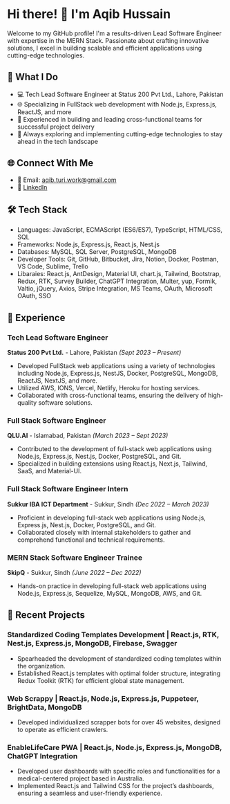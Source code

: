 # Hi there! 👋 I'm Aqib Hussain

Welcome to my GitHub profile! I'm a results-driven Lead Software Engineer with expertise in the MERN Stack. Passionate about crafting innovative solutions, I excel in building scalable and efficient applications using cutting-edge technologies.

## 🚀 What I Do

- 💻 Tech Lead Software Engineer at Status 200 Pvt Ltd., Lahore, Pakistan
- 🌐 Specializing in FullStack web development with Node.js, Express.js, ReactJS, and more
- 🌟 Experienced in building and leading cross-functional teams for successful project delivery
- 🌈 Always exploring and implementing cutting-edge technologies to stay ahead in the tech landscape

## 🌐 Connect With Me

- 📧 Email: aqib.turi.work@gmail.com
- 💼 [LinkedIn](https://linkedin.com/in/aqib-hussain-turi)
  
## 🛠️ Tech Stack

- Languages: JavaScript, ECMAScript (ES6/ES7), TypeScript, HTML/CSS, SQL
- Frameworks: Node.js, Express.js, React.js, Nest.js
- Databases: MySQL, SQL Server, PostgreSQL, MongoDB
- Developer Tools: Git, GitHub, Bitbucket, Jira, Notion, Docker, Postman, VS Code, Sublime, Trello
- Libaraies: React.js, AntDesign, Material UI, chart.js, Tailwind, Bootstrap, Redux, RTK, Survey Builder, ChatGPT Integration, Multer, yup, Formik, Valtio, jQuery, Axios, Stripe Integration, MS Teams, OAuth, Microsoft OAuth, SSO

## 🌟 Experience

### Tech Lead Software Engineer
**Status 200 Pvt Ltd.** - Lahore, Pakistan _(Sept 2023 – Present)_

- Developed FullStack web applications using a variety of technologies including Node.js, Express.js, NestJS, Docker, PostgreSQL, MongoDB, ReactJS, NextJS, and more.
- Utilized AWS, IONS, Vercel, Netlify, Heroku for hosting services.
- Collaborated with cross-functional teams, ensuring the delivery of high-quality software solutions.

### Full Stack Software Engineer
**QLU.AI** - Islamabad, Pakistan _(March 2023 – Sept 2023)_

- Contributed to the development of full-stack web applications using Node.js, Express.js, Nest.js, Docker, PostgreSQL, and Git.
- Specialized in building extensions using React.js, Next.js, Tailwind, SaaS, and Material-UI.

### Full Stack Software Engineer Intern
**Sukkur IBA ICT Department** - Sukkur, Sindh _(Dec 2022 – March 2023)_

- Proficient in developing full-stack web applications using Node.js, Express.js, Nest.js, Docker, PostgreSQL, and Git.
- Collaborated closely with internal stakeholders to gather and comprehend functional and technical requirements.

### MERN Stack Software Engineer Trainee
**SkipQ** - Sukkur, Sindh _(June 2022 – Dec 2022)_

- Hands-on practice in developing full-stack web applications using Node.js, Express.js, Sequelize, MySQL, MongoDB, AWS, and Git.

## 🔨 Recent Projects

### Standardized Coding Templates Development | React.js, RTK, Nest.js, Express.js, MongoDB, Firebase, Swagger

- Spearheaded the development of standardized coding templates within the organization.
- Established React.js templates with optimal folder structure, integrating Redux Toolkit (RTK) for efficient global state management.

### Web Scrappy | React.js, Node.js, Express.js, Puppeteer, BrightData, MongoDB

- Developed individualized scrapper bots for over 45 websites, designed to operate as efficient crawlers.

### EnableLifeCare PWA | React.js, Node.js, Express.js, MongoDB, ChatGPT Integration

- Developed user dashboards with specific roles and functionalities for a medical-centered project based in Australia.
- Implemented React.js and Tailwind CSS for the project’s dashboards, ensuring a seamless and user-friendly experience.
